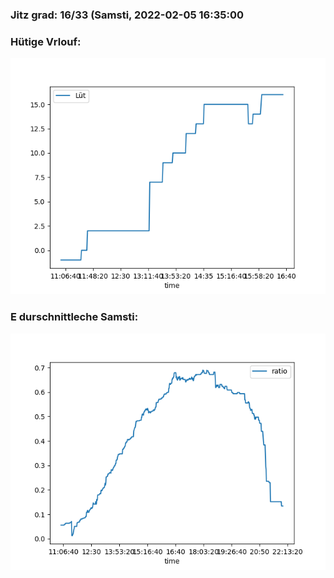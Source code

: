 ### Jitz grad: 16/33 (Samsti, 2022-02-05 16:35:00

### Hütige Vrlouf:
![Graph](Today.png)

### E durschnittleche Samsti:
![Graph](Samsti.png)